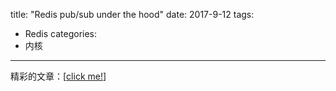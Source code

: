 title: "Redis pub/sub under the hood"
date: 2017-9-12
tags:
- Redis
categories:
- 内核
---

精彩的文章：[[click me!](https://making.pusher.com/redis-pubsub-under-the-hood/)]
